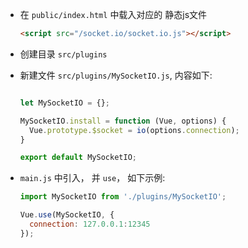 * 在 `public/index.html` 中载入对应的 静态js文件

  ```html
  <script src="/socket.io/socket.io.js"></script>
  ```

* 创建目录 `src/plugins`

* 新建文件 `src/plugins/MySocketIO.js`, 内容如下:

  ```javascript
  
  let MySocketIO = {};
  
  MySocketIO.install = function (Vue, options) {
  	Vue.prototype.$socket = io(options.connection);
  }
  
  export default MySocketIO;
  
  ```

* `main.js` 中引入， 并 `use`， 如下示例:

  ```javascript
  import MySocketIO from './plugins/MySocketIO';
  
  Vue.use(MySocketIO, {
  	connection: 127.0.0.1:12345
  });
  ```
